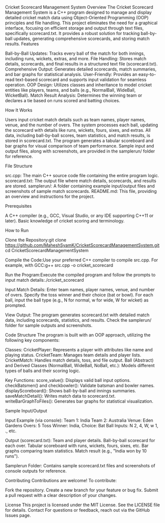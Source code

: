 Cricket Scorecard Management System
Overview
The Cricket Scorecard Management System is a C++ program designed to manage and display detailed cricket match data using Object-Oriented Programming (OOP) principles and file handling. This project eliminates the need for a graphical interface, focusing on efficient storage and output through text files, specifically scorecard.txt. It provides a robust solution for tracking ball-by-ball updates, generating comprehensive scorecards, and storing match results.
Features

Ball-by-Ball Updates: Tracks every ball of the match for both innings, including runs, wickets, extras, and more.
File Handling: Stores match details, scorecards, and final results in a structured text file (scorecard.txt).
Comprehensive Output: Generates detailed scorecards, match summaries, and bar graphs for statistical analysis.
User-Friendly: Provides an easy-to-read text-based scorecard and supports input validation for seamless operation.
OOP Design: Utilizes classes and inheritance to model cricket entities like players, teams, and balls (e.g., NormalBall, WideBall, WicketBall).
Match Result Analysis: Determines the winning team or declares a tie based on runs scored and batting choices.

How It Works

Users input cricket match details such as team names, player names, venue, and the number of overs.
The system processes each ball, updating the scorecard with details like runs, wickets, fours, sixes, and extras.
All data, including ball-by-ball scores, team statistics, and match results, is stored in scorecard.txt.
The program generates a tabular scoreboard and bar graphs for visual comparison of team performance.
Sample input and output files, along with screenshots, are provided in the samplerun/ folder for reference.

File Structure

src.cpp: The main C++ source code file containing the entire program logic.
scorecard.txt: The output file where match details, scorecards, and results are stored.
samplerun/: A folder containing example input/output files and screenshots of sample match scorecards.
README.md: This file, providing an overview and instructions for the project.

Prerequisites

A C++ compiler (e.g., GCC, Visual Studio, or any IDE supporting C++11 or later).
Basic knowledge of cricket scoring and terminology.

How to Run

Clone the Repository:git clone https://github.com/MaheshSyamK/CricketScorecardManagementSystem.git
cd CricketScorecardManagementSystem


Compile the Code:Use your preferred C++ compiler to compile src.cpp. For example, with GCC:g++ src.cpp -o cricket_scorecard


Run the Program:Execute the compiled program and follow the prompts to input match details:./cricket_scorecard


Input Match Details:
Enter team names, player names, venue, and number of overs.
Specify the toss winner and their choice (bat or bowl).
For each ball, input the ball type (e.g., N for normal, w for wide, W for wicket) as prompted.


View Output:
The program generates scorecard.txt with detailed match data, including scorecards, statistics, and results.
Check the samplerun/ folder for sample outputs and screenshots.



Code Structure
The program is built with an OOP approach, utilizing the following key components:

Classes:
CricketPlayer: Represents a player with attributes like name and playing status.
CricketTeam: Manages team details and player lists.
CricketMatch: Handles match details, toss, and file output.
Ball (Abstract) and Derived Classes (NormalBall, WideBall, NoBall, etc.): Models different types of balls and their scoring logic.


Key Functions:
score_value(): Displays valid ball input options.
checkBatsmen() and checkbowler(): Validate batsman and bowler names.
displayScoreboard(): Shows ball-by-ball and innings summaries.
saveMatchDetail(): Writes match data to scorecard.txt.
writeBarGraphToFiles(): Generates bar graphs for statistical visualization.



Sample Input/Output

Input Example (via console):
Team 1: India
Team 2: Australia
Venue: Eden Gardens
Overs: 5
Toss Winner: India, Choice: Bat
Ball Inputs: N 2, 4, W, w 1, ., etc.


Output (scorecard.txt):
Team and player details.
Ball-by-ball scorecard for each over.
Tabular scoreboard with runs, wickets, fours, sixes, etc.
Bar graphs comparing team statistics.
Match result (e.g., "India won by 10 runs").


Samplerun Folder:
Contains sample scorecard.txt files and screenshots of console outputs for reference.



Contributing
Contributions are welcome! To contribute:

Fork the repository.
Create a new branch for your feature or bug fix.
Submit a pull request with a clear description of your changes.

License
This project is licensed under the MIT License. See the LICENSE file for details.
Contact
For questions or feedback, reach out via the GitHub Issues page.

